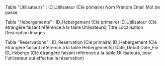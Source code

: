 Table "Utilisateurs" :
    ID_Utilisateur (Clé primaire)
    Nom
    Prénom
    Email
    Mot de passe

Table "Hebergements" :
    ID_Hebergement (Clé primaire)
    ID_Utilisateur (Clé étrangère faisant référence à la table Utilisateurs)
    Titre
    Localisation
    Description
    Images

Table "Reservations" :
    ID_Reservation (Clé primaire)
    ID_Hebergement (Clé étrangère faisant référence à la table Hebergements)
    Date_Debut
    Date_Fin
    ID_Heberge (Clé étrangère faisant référence à la table Utilisateurs, pour l'utilisateur qui effectue la réservation)